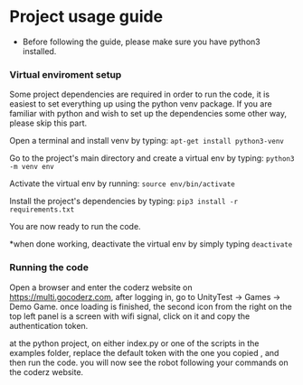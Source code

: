 

# Project usage guide
* Before following the guide, please make sure you have python3 installed.



### Virtual enviroment setup

Some project dependencies are required in order to run the code, it is easiest to set everything up using the python venv package.
If you are familiar with python and wish to set up the dependencies some other way, please skip this part.

Open a terminal and install venv by typing: `apt-get install python3-venv`

Go to the project's main directory and create a virtual env by typing: `python3 -m venv env`

Activate the virtual env by running: `source env/bin/activate`

Install the project's dependencies by typing: `pip3 install -r requirements.txt`

You are now ready to run the code.

*when done working, deactivate the virtual env by simply typing `deactivate`


### Running the code

Open a browser and enter the coderz website on https://multi.gocoderz.com, after logging in, go to UnityTest -> Games -> Demo Game. once loading is finished, the second icon from the right on the top left panel is a screen with wifi signal, click on it and copy the authentication token.

at the python project, on either index.py or one of the scripts in the examples folder, replace the default token with the one you copied
, and then run the code. you will now see the robot following your commands on the coderz website.
